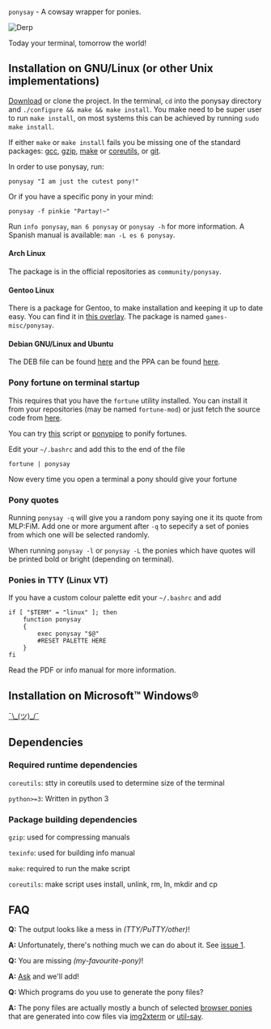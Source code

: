 `ponysay` - A cowsay wrapper for ponies.

![Derp](http://i.imgur.com/xOJbE.png)

Today your terminal, tomorrow the world!


Installation on GNU/Linux (or other Unix implementations)
---------------------------------------------------------

[Download](/erkin/ponysay/downloads) or clone the project.
In the terminal, `cd` into the ponysay directory and `./configure && make && make install`.
You make need to be super user to run `make install`, on most systems this
can be achieved by running `sudo make install`.

If either `make` or `make install` fails you be missing one of the standard packages:
[gcc](ftp://ftp.gnu.org/gnu/gcc/), [gzip](ftp://ftp.gnu.org/gnu/gzip/), [make](ftp://ftp.gnu.org/gnu/make/) or [coreutils](ftp://ftp.gnu.org/gnu/coreutils/), or [git](http://git-scm.com/).

In order to use ponysay, run:

    ponysay "I am just the cutest pony!"
    
Or if you have a specific pony in your mind:

    ponysay -f pinkie "Partay!~"

Run `info ponysay`, `man 6 ponysay` or `ponysay -h` for more information.
A Spanish manual is available: `man -L es 6 ponysay`.

#### Arch Linux
The package is in the official repositories as `community/ponysay`.

#### Gentoo Linux
There is a package for Gentoo, to make installation and keeping it up to date easy. You can find it in [this overlay](/etu/aidstu-overlay). The package is named `games-misc/ponysay`.

#### Debian GNU/Linux and Ubuntu
The DEB file can be found [here](http://roryholland.co.uk/misc.html#ponysay) and the PPA can be found [here](https://launchpad.net/~blazemore/+archive/ponysay).

### Pony fortune on terminal startup 

This requires that you have the `fortune` utility installed. You can install it from your repositories (may be named `fortune-mod`)
or just fetch the source code from [here](ftp://ftp.ibiblio.org/pub/linux/games/amusements/fortune/).

You can try [this](http://www.reddit.com/r/mylittlelinux/comments/srixi/using_ponysay_with_a_ponified_fortune_warning/) script or
[ponypipe](/maandree/ponypipe) to ponify fortunes.

Edit your `~/.bashrc` and add this to the end of the file

    fortune | ponysay

Now every time you open a terminal a pony should give your fortune

### Pony quotes

Running `ponysay -q` will give you a random pony saying one it its quote from MLP:FiM. Add one or more argument after `-q` to sepecify a
set of ponies from which one will be selected randomly.

When running `ponysay -l` or `ponysay -L` the ponies which have quotes will be printed bold or bright (depending on terminal).

### Ponies in TTY (Linux VT)

If you have a custom colour palette edit your `~/.bashrc` and add

    if [ "$TERM" = "linux" ]; then
        function ponysay
        {
            exec ponysay "$@"
            #RESET PALETTE HERE
        }
    fi

Read the PDF or info manual for more information.


Installation on Microsoft™ Windows®
-----------------------------------
[¯\\\_(ツ)\_/¯](http://i.imgur.com/2nP5N.png)


Dependencies
------------

### Required runtime dependencies

`coreutils`: stty in coreutils used to determine size of the terminal

`python>=3`: Written in python 3

### Package building dependencies

`gzip`: used for compressing manuals

`texinfo`: used for building info manual

`make`: required to run the make script

`coreutils`: make script uses install, unlink, rm, ln, mkdir and cp


FAQ
---

__Q:__ The output looks like a mess in _(TTY/PuTTY/other)_!

__A:__ Unfortunately, there's nothing much we can do about it. See [issue 1](/erkin/ponysay/issues/1).

__Q:__ You are missing _(my-favourite-pony)_!

__A:__ [Ask](/erkin/ponysay/issues) and we'll add!

__Q:__ Which programs do you use to generate the pony files?

__A:__ The pony files are actually mostly a bunch of selected [browser ponies](http://web.student.tuwien.ac.at/~e0427417/browser-ponies/ponies.html)
that are generated into cow files via [img2xterm](/rossy2401/img2xterm) or [util-say](/maandree/util-say).
